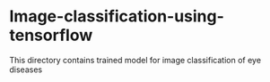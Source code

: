 # Image-classification-using-tensorflow 
This directory contains trained model for image classification of eye diseases   
    
    

  
 
   
